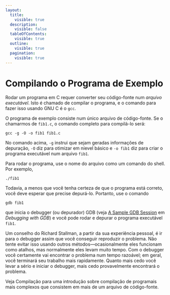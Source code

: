 ```yaml
---
layout:
  title:
    visible: true
  description:
    visible: false
  tableOfContents:
    visible: true
  outline:
    visible: true
  pagination:
    visible: true
---
```


# Compilando o Programa de Exemplo

Rodar um programa em C requer converter seu código-fonte num _arquivo executável_. Isto é chamado de compilar o programa, e o comando para fazer isso usando GNU C é o `gcc`.

O programa de exemplo consiste num único arquivo de código-fonte. Se o chamarmos de `fib1.c`, o comando completo para compilá-lo será:

```
gcc -g -O -o fib1 fib1.c
```

No comando acima, `-g` instrui que sejam geradas informações de depuração, `-O` diz para otimizar em níevel básico e `-o fib1` diz para criar o programa executável num arquivo `fib1`.

Para rodar o programa, use o nome do arquivo como um comando do shell. Por exemplo,

```
./fib1
```

Todavia, a menos que você tenha certeza de que o programa está correto, você deve esperar que precise depurá-lo. Portanto, use o comando

```
gdb fib1
```

que inicia o debugger (ou depurador) GDB (veja [A Sample GDB Session](https://sourceware.org/gdb/current/onlinedocs/gdb/Sample-Session.html#Sample-Session) em _Debugging with GDB_) e você pode rodar e depurar o programa executável `fib1`.

Um conselho do Richard Stallman, a partir da sua experiência pessoal, é ir para o debugger assim que você conseguir reproduzir o problema. Não tente evitar isso usando outros métodos—ocasionalmente eles funcionam como atalhos, mas normalmente eles levam muito tempo. Com o debugger você certamente vai encontrar o problema num tempo razoável; em geral, você terminará seu trabalho mais rapidamente. Quanto mais cedo você levar a sério e iniciar o debugger, mais cedo provavelmente encontrará o problema.

Veja Compilação para uma introdução sobre compilação de programais mais complexos que consistem em mais de um arquivo de código-fonte.
